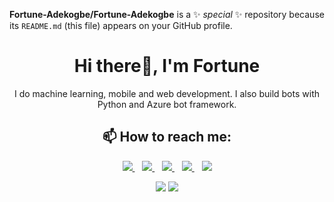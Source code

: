 **Fortune-Adekogbe/Fortune-Adekogbe** is a ✨ _special_ ✨ repository because its `README.md` (this file) appears on your GitHub profile.
<h1 align='center'>Hi there👋, I'm Fortune</h1>

<p align='center'>I do machine learning, mobile and web development. I also build bots with Python and Azure bot framework.</p>
<h2 align='center'><b>📫 How to reach me: </b></h2>
<p align='center'>
<a href="https://wa.me/2348180454128?text=Hello Fortune" target="_blank">
  <img src="https://img.shields.io/badge/WHATSAPP-%2325D366.svg?&style=for-the-badge&logo=whatsapp&logoColor=white" />
</a>&nbsp;&nbsp;
<a href="https://twitter.com/fortsadek" target="_blank">
  <img src="https://img.shields.io/badge/twitter-%231DA1F2.svg?&style=for-the-badge&logo=twitter&logoColor=white" />
</a>&nbsp;&nbsp;
<a href="https://www.linkedin.com/in/fortune-adekogbe-a81580176" target="_blank">
  <img src="https://img.shields.io/badge/linkedin-%230077B5.svg?&style=for-the-badge&logo=linkedin&logoColor=white" />
</a>&nbsp;&nbsp;
<a href="mailto:fortuneadekogbe@gmail.com" target="_blank">
  <img src="https://img.shields.io/badge/email me-%23D14836.svg?&style=for-the-badge&logo=gmail&logoColor=white" />
</a>&nbsp;&nbsp;
  <img src="https://gpvc.arturio.dev/fortune-adekogbe" />
  
  <p align = "center">
  <img src = "https://github-readme-stats.vercel.app/api?username=fortune-adekogbe&show_icons=true&theme=tokyonight&line_height=27">
  <img src = "https://github-readme-stats.vercel.app/api/top-langs/?username=fortune-adekogbe&hide=jupyter-notebook,java,html&theme=tokyonight">
</p>
</p>

<!--
Here are some ideas to get you started:

- 🔭 I’m currently working on ...
- 🌱 I’m currently learning mobile development with flutter
- 👯 I’m looking to collaborate on machine learning projects, web development and bot building projects
- 🤔 I’m looking for help with ...
- 💬 Ask me about ...
- 😄 Pronouns: ...
- ⚡ Fun fact: ...
-->
